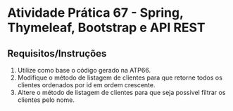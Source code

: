 # Atividade Prática 67 - Spring, Thymeleaf, Bootstrap e API REST

## Requisitos/Instruções
1. Utilize como base o código gerado na ATP66.
2. Modifique o método de listagem de clientes para que retorne todos os clientes ordenados por id em ordem crescente.
3. Altere o método de listagem de clientes para que seja possivel filtrar os clientes pelo nome.
